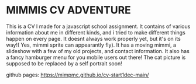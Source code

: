 # MIMMIS CV ADVENTURE

This is a CV I made for a javascript school assignment. It contains of various information about me in different kinds, and i tried to make different things happen on every page. It doesnt always work properly yet, but it's on its way!( Yes, mimmi sprite can appearantly fly). It has a moving mimmi, a slideshow with a few of my old projects, and contact information. It also has a fancy hamburger menu for you mobile users out there! The cat picture is supposed to be replaced by a self portrait soon!

github pages: https://mimpmc.github.io/cv-start1dec-main/